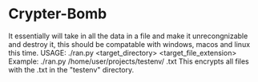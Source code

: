 # Crypter-Bomb
It essentially will take in all the data in a file and make it unrecongnizable and destroy it, this should be compatable with windows, macos and linux this time.
USAGE: ./ran.py <target_directory> <target_file_extension>
Example:
./ran.py /home/user/projects/testenv/ .txt
This encrypts all files with the .txt in the "testenv" directory.
